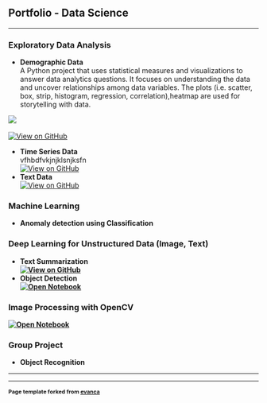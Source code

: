 ## Portfolio - Data Science

---


### Exploratory Data Analysis

- <b>Demographic Data</b><br>
A Python project that uses statistical measures and visualizations to answer data analytics questions. It focuses on understanding the data and uncover relationships among data variables. The plots (i.e. scatter, box, strip, histogram, regression, correlation),heatmap are used for storytelling with data.<br>
<img src="images/box_strip_thumbnail?raw=true"/>
<br><br>
<a href = "https://github.com/pallabee/Demographic-Data-Analysis"><img src="https://img.shields.io/badge/GitHub-View_on_GitHub-blue?logo=GitHub" alt="View on GitHub" /></a>

- <b>Time Series Data</b><br>
vfhbdfvkjnjklsnjksfn<br>
<a href = "https://github.com/pallabee/Time-Series-for-Stock-Price-Prediction/tree/main/eda"><img src="https://img.shields.io/badge/GitHub-View_on_GitHub-blue?logo=GitHub" alt="View on GitHub" /></a>
- <b>Text Data</b><br>
<a href = "https://github.com/pallabee/EDA-for-Text-using-R"><img src="https://img.shields.io/badge/GitHub-View_on_GitHub-blue?logo=GitHub" alt="View on GitHub" /></a>


### Machine Learning
- <b>Anomaly detection using Classification</b>


### Deep Learning for Unstructured Data (Image, Text)

- <b>Text Summarization<b><br>
<a href = "https://github.com/pallabee/Summarize-COVID-19-News"><img src="https://img.shields.io/badge/GitHub-View_on_GitHub-blue?logo=GitHub" alt="View on GitHub" /></a>
- <b>Object Detection</b><br>
<a href = "https://github.com/pallabee/human-pose-estimation/blob/main/person_detector.ipynb"><img src="https://img.shields.io/badge/Jupyter-Open_Notebook-blue?logo=Jupyter" alt="Open Notebook" /></a>

### Image Processing with OpenCV <br>
<a href = "https://github.com/pallabee/human-pose-estimation/blob/main/Task1_2.ipynb"><img src="https://img.shields.io/badge/Jupyter-Open_Notebook-blue?logo=Jupyter" alt="Open Notebook" /></a>




### Group Project

- Object Recognition

---




---
<p style="font-size:11px">Page template forked from <a href="https://github.com/evanca/quick-portfolio">evanca</a></p>
<!-- Remove above link if you don't want to attibute -->

